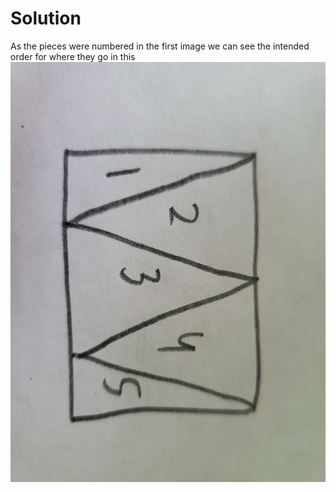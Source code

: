 # Solution
As the pieces were numbered in the first image we can see the intended order for where they go in this ![image.](20201121_112233.jpg)
